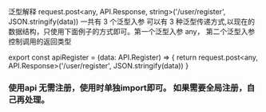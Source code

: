 泛型解释
request.post<any, API.Response, string>('/user/register', JSON.stringify(data))
一共有 3 个泛型入参
可以有 3 种泛型传递方式,以现在的数据结构，只使用下面例子的方式即可。第一个泛型入参 any， 第二个泛型入参控制调用的返回类型

export const apiRegister = (data: API.Register) => {
    return request.post<any, API.Response<string>>('/user/register', JSON.stringify(data))
}

### 使用api 无需注册，使用时单独import即可。 如果需要全局注册，自己再处理。
